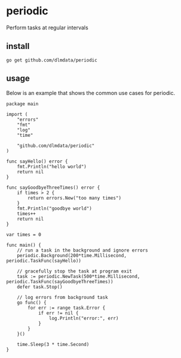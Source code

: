 # periodic
Perform tasks at regular intervals

## install

	go get github.com/dlmdata/periodic

## usage

Below is an example that shows the common use cases for periodic.

```golang
package main

import (
	"errors"
	"fmt"
	"log"
	"time"

	"github.com/dlmdata/periodic"
)

func sayHello() error {
	fmt.Println("hello world")
	return nil
}

func sayGoodbyeThreeTimes() error {
	if times > 2 {
		return errors.New("too many times")
	}
	fmt.Println("goodbye world")
	times++
	return nil
}

var times = 0

func main() {
	// run a task in the background and ignore errors
	periodic.Background(200*time.Millisecond, periodic.TaskFunc(sayHello))

	// gracefully stop the task at program exit
	task := periodic.NewTask(500*time.Millisecond, periodic.TaskFunc(sayGoodbyeThreeTimes))
	defer task.Stop()

	// log errors from background task
	go func() {
		for err := range task.Error {
			if err != nil {
				log.Println("error:", err)
			}
		}
	}()

	time.Sleep(3 * time.Second)
}
```
